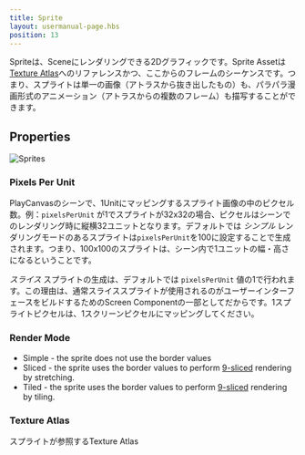 ```yaml
---
title: Sprite
layout: usermanual-page.hbs
position: 13
---
```


Spriteは、Sceneにレンダリングできる2Dグラフィックです。Sprite Assetは[Texture Atlas][1]へのリファレンスかつ、ここからのフレームのシーケンスです。つまり、スプライトは単一の画像（アトラスから抜き出したもの）も、パラパラ漫画形式のアニメーション（アトラスからの複数のフレーム）も描写することができます。

## Properties

![Sprites][3]

### Pixels Per Unit

PlayCanvasのシーンで、1Unitにマッピングするスプライト画像の中のピクセル数。例：`pixelsPerUnit` が1でスプライトが32x32の場合、ピクセルはシーンでのレンダリング時に縦横32ユニットとなります。デフォルトでは *シンプル* レンダリングモードのあるスプライトは`pixelsPerUnit`を100に設定することで生成されます。つまり、100x100のスプライトは、シーン内で1ユニットの幅・高さになるということです。

*スライス* スプライトの生成は、デフォルトでは `pixelsPerUnit` 値の1で行われます。この理由は、通常スライススプライトが使用されるのがユーザーインターフェースをビルドするためのScreen Componentの一部としてだからです。1スプライトピクセルは、1スクリーンピクセルにマッピングしてください。

### Render Mode

* Simple - the sprite does not use the border values
* Sliced - the sprite uses the border values to perform [9-sliced][2] rendering by stretching.
* Tiled - the sprite uses the border values to perform [9-sliced][2] rendering by tiling.

### Texture Atlas

スプライトが参照するTexture Atlas

[1]: /user-manual/assets/texture-atlas
[2]: /user-manual/2D/9-slicing
[3]: /images/user-manual/assets/sprites/sprites.jpg
